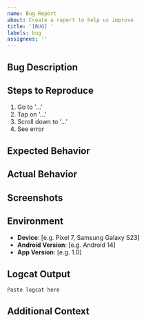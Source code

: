 ```yaml
---
name: Bug Report
about: Create a report to help us improve
title: '[BUG] '
labels: bug
assignees: ''
---
```


## Bug Description
<!-- A clear and concise description of what the bug is -->

## Steps to Reproduce
1. Go to '...'
2. Tap on '...'
3. Scroll down to '...'
4. See error

## Expected Behavior
<!-- What you expected to happen -->

## Actual Behavior
<!-- What actually happened -->

## Screenshots
<!-- If applicable, add screenshots to help explain your problem -->

## Environment
- **Device**: [e.g. Pixel 7, Samsung Galaxy S23]
- **Android Version**: [e.g. Android 14]
- **App Version**: [e.g. 1.0]

## Logcat Output
<!-- If applicable, paste relevant logcat output -->
```
Paste logcat here
```

## Additional Context
<!-- Add any other context about the problem here -->

